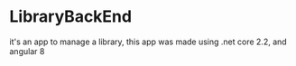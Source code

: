 # LibraryBackEnd
it's an app to manage a library, this app was made using .net core 2.2, and angular 8
